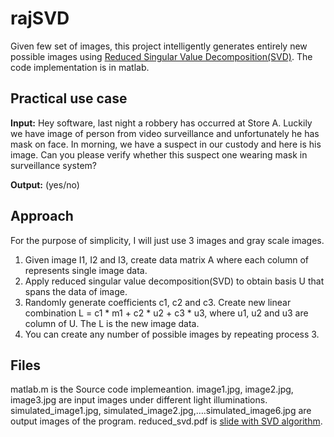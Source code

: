 # rajSVD
Given few set of images, this project intelligently generates entirely new possible images using  [Reduced Singular Value Decomposition(SVD)](https://github.com/ljtamang/rajSVD/blob/master/reduced_SVD_slide.pdf).  The code implementation is in matlab.

## Practical use case
**Input:** Hey software, last night a robbery has occurred at Store A. Luckily we have image of person from video surveillance and unfortunately he has mask on face. In morning, we have a suspect in our custody and here is his image. Can you please verify whether this suspect one wearing mask in surveillance system?

**Output:** (yes/no)

## Approach
For the purpose of simplicity, I will just use 3 images and gray scale images.

  1.	Given image I1, I2 and I3, create data matrix A where each column of represents single image data.
  2.	Apply reduced singular value decomposition(SVD) to obtain basis U that spans the data of image.
  3.	Randomly generate coefficients c1, c2 and c3. Create new linear combination L = c1 * m1 + c2 * u2 + c3 * u3, where u1,         u2 and u3 are column of U. The L is the new image data.
  4.	You can create any number of possible images by repeating process 3.

## Files
matlab.m  is the Source code implemeantion.
image1.jpg, image2.jpg, image3.jpg  are input images under different light illuminations.
simulated_image1.jpg, simulated_image2.jpg,….simulated_image6.jpg are output images of the program.
reduced_svd.pdf is [slide with SVD algorithm](https://github.com/ljtamang/rajSVD/blob/master/reduced_SVD_slide.pdf).

